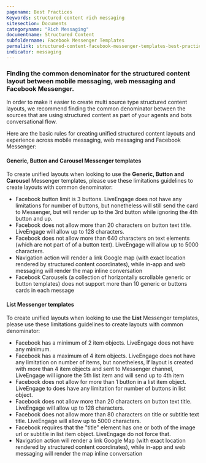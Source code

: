 ```yaml
---
pagename: Best Practices
Keywords: structured content rich messaging
sitesection: Documents
categoryname: "Rich Messaging"
documentname: Structured Content
subfoldername: Facebook Messenger Templates
permalink: structured-content-facebook-messenger-templates-best-practices.html
indicator: messaging
---
```


### Finding the common denominator for the structured content layout between mobile messaging, web messaging and Facebook Messenger. 

In order to make it easier to create multi source type structured content layouts, we recommend finding the common denominator between the sources that are using structured content as part of your agents and bots conversational flow. 

Here are the basic rules for creating unified structured content layouts and experience across mobile messaging, web messaging and Facebook Messenger: 

#### Generic, Button and Carousel Messenger templates

To create unified layouts when looking to use the **Generic, Button and Carousel** Messenger templates, please use these limitations guidelines to create layouts with common denominator: 

* Facebook button limit is 3 buttons. LiveEngage does not have any limitations for number of buttons, but nonetheless will still send the card to Messenger, but will render up to the 3rd button while ignoring the 4th button and up. 
* Facebook does not allow more than 20 characters on button text title. LiveEngage will allow up to 128 characters.
* Facebook does not allow more than 640 characters on text elements (which are not part of of a button text). LiveEngage will allow up to 5000 characters.
* Navigation action will render a link Google map (with exact location rendered by structured content coordinates), while in-app and web messaging will render the map inline conversation
* Facebook Carousels (a collection of horizontally scrollable generic or button templates) does not support more than 10 generic or buttons cards in each message

#### List Messenger templates

To create unified layouts when looking to use the **List** Messenger templates, please use these limitations guidelines to create layouts with common denominator: 

* Facebook has a minimum of 2 item objects. LiveEngage does not have any minimum.
* Facebook has a maximum of 4 item objects. LiveEngage does not have any limitation on number of items, but nonetheless, If layout is created with more than 4 item objects and sent to Messenger channel, LiveEngage will ignore the 5th list item and will send up to 4th item
* Facebook does not allow for more than 1 button in a list item object. LiveEngage to does have any limitation for number of buttons in list object.
* Facebook does not allow more than 20 characters on button text title.  LiveEngage will allow up to 128 characters.
* Facebook does not allow more than 80 characters on title or subtitle text title. LiveEngage will allow up to 5000 characters.
* Facebook requires that the "title" element has one or both of the image url or subtitle in list item object. LiveEngage do not force that. 
* Navigation action will render a link Google Map (with exact location rendered by structured content coordinates), while in-app and web messaging will render the map inline conversation 